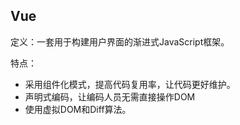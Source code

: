 ## Vue

定义：一套用于构建用户界面的渐进式JavaScript框架。

特点：

- 采用组件化模式，提高代码复用率，让代码更好维护。
- 声明式编码，让编码人员无需直接操作DOM
- 使用虚拟DOM和Diff算法。

